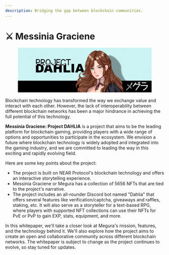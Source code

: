 ```yaml
---
description: Bridging the gap between blockchain communities.
---
```


# ⚔ Messinia Graciene

<figure><img src=".gitbook/assets/dahlia-twitter.png" alt=""><figcaption></figcaption></figure>

Blockchain technology has transformed the way we exchange value and interact with each other. However, the lack of interoperability between different blockchain networks has been a major hindrance in achieving the full potential of this technology.

**Messinia Graciene: Project DAHLIA** is a project that aims to be the leading platform for blockchain gaming, providing players with a wide range of options and opportunities to participate in the ecosystem. We envision a future where blockchain technology is widely adopted and integrated into the gaming industry, and we are committed to leading the way in this exciting and rapidly evolving field.

Here are some key points about the project:

* The project is built on NEAR Protocol's blockchain technology and offers an interactive storytelling experience.
* Messinia Graciene or Megura has a collection of 5656 NFTs that are tied to the project's narrative.
* The project includes an all-rounder Discord bot named "Dahlia" that offers several features like verification/captcha, giveaways and raffles, staking, etc. It will also serve as a storyteller for a text-based RPG, where players with supported NFT collections can use their NFTs for PvE or PvP to gain EXP, stats, equipment, and more.

In this whitepaper, we'll take a closer look at Megura's mission, features, and the technology behind it. We'll also explore how the project aims to create an open and collaborative community across different blockchain networks. The whitepaper is subject to change as the project continues to evolve, so stay tuned for updates.
